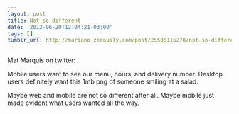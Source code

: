```yaml
---
layout: post
title: Not so different
date: '2012-06-20T12:04:21-03:00'
tags: []
tumblr_url: http://mariano.zerously.com/post/25506116278/not-so-different
---
```

Mat Marquis on twitter:


  Mobile users want to see our menu, hours, and delivery number. Desktop users definitely want this 1mb png of someone smiling at a salad.


Maybe web and mobile are not so different after all. Maybe mobile just made evident what users wanted all the way.
